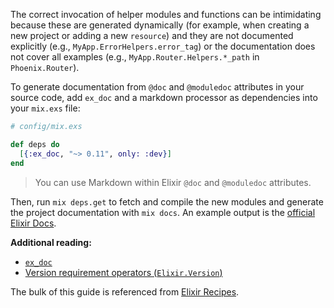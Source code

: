 The correct invocation of helper modules and functions can be intimidating because these are generated dynamically (for example, when creating a new project or adding a new `resource`) and they are not documented explicitly (e.g., `MyApp.ErrorHelpers.error_tag`) or the documentation does not cover all examples (e.g., `MyApp.Router.Helpers.*_path` in `Phoenix.Router`).

To generate documentation from `@doc` and `@moduledoc` attributes in your source code, add `ex_doc` and a markdown processor as dependencies into your `mix.exs` file: 

```elixir
# config/mix.exs

def deps do
  [{:ex_doc, "~> 0.11", only: :dev}]
end
```

> You can use Markdown within Elixir `@doc` and `@moduledoc` attributes.

Then, run `mix deps.get` to fetch and compile the new modules and generate the project documentation with `mix docs`. 
An example output is the [official Elixir Docs](http://elixir-lang.org/docs/stable/elixir/).



**Additional reading:**

- [`ex_doc`](https://github.com/elixir-lang/ex_doc)
- [Version requirement operators (`Elixir.Version`)](http://elixir-lang.org/docs/stable/elixir/Version.html) 

The bulk of this guide is referenced from [Elixir Recipes](http://elixir-recipes.github.io/documentation/documentation-with-exdoc/).
